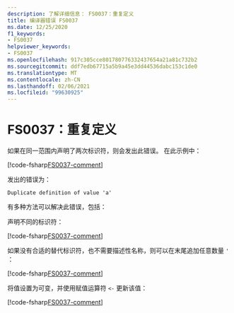 ```yaml
---
description: 了解详细信息： FS0037：重复定义
title: 编译器错误 FS0037
ms.date: 12/25/2020
f1_keywords:
- FS0037
helpviewer_keywords:
- FS0037
ms.openlocfilehash: 917c305cce801780776332437654a21a81c732b2
ms.sourcegitcommit: ddf7edb67715a5b9a45e3dd44536dabc153c1de0
ms.translationtype: MT
ms.contentlocale: zh-CN
ms.lasthandoff: 02/06/2021
ms.locfileid: "99630925"
---
```

# <a name="fs0037-duplicate-definition"></a>FS0037：重复定义

如果在同一范围内声明了两次标识符，则会发出此错误。 在此示例中：

[!code-fsharp[FS0037-comment](~/samples/snippets/fsharp/compiler-messages/fs0037.fsx#L2-L3)]

发出的错误为：

```text
Duplicate definition of value 'a'
```

有多种方法可以解决此错误，包括：

声明不同的标识符：

[!code-fsharp[FS0037-comment](~/samples/snippets/fsharp/compiler-messages/fs0037.fsx#L6-L7)]

如果没有合适的替代标识符，也不需要描述性名称，则可以在末尾追加任意数量 `'` ：

[!code-fsharp[FS0037-comment](~/samples/snippets/fsharp/compiler-messages/fs0037.fsx#L10-L12)]

将值设置为可变，并使用赋值运算符 `<-` 更新该值：

[!code-fsharp[FS0037-comment](~/samples/snippets/fsharp/compiler-messages/fs0037.fsx#L15-L16)]
